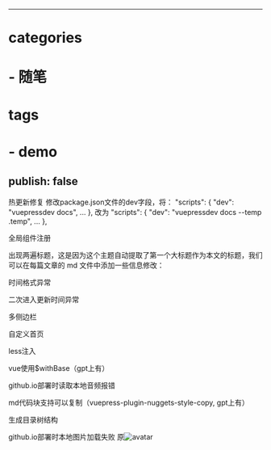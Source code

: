 <!--
 * @Author: srcheng 17755456856@163.com
 * @Date: 2023-04-12 17:41:53
 * @LastEditors: srcheng 17755456856@163.com
 * @LastEditTime: 2023-04-20 17:32:44
 * @FilePath: \blog\docs\blogs\2.md
 * @Description: 这是默认设置,请设置`customMade`, 打开koroFileHeader查看配置 进行设置: https://github.com/OBKoro1/koro1FileHeader/wiki/%E9%85%8D%E7%BD%AE
-->
---

# categories

# - 随笔

# tags

# - demo

publish: false
---

热更新修复
修改package.json文件的dev字段，将：
"scripts": {
    "dev": "vuepressdev docs",
    ...
},
改为
"scripts": {
    "dev": "vuepressdev docs --temp .temp",
    ...
},

全局组件注册

出现两遍标题，这是因为这个主题自动提取了第一个大标题作为本文的标题，我们可以在每篇文章的 md 文件中添加一些信息修改：

时间格式异常

二次进入更新时间异常

多侧边栏

自定义首页

less注入

vue使用$withBase（gpt上有）

github.io部署时读取本地音频报错

md代码块支持可以复制（vuepress-plugin-nuggets-style-copy, gpt上有）

生成目录树结构

github.io部署时本地图片加载失败 原![avatar](/image/part_2.png)
